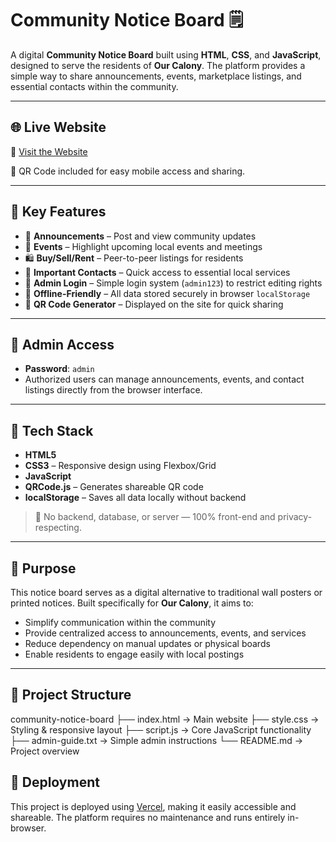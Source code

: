 # Community Notice Board 🗒️

A digital **Community Notice Board** built using **HTML**, **CSS**, and **JavaScript**, designed to serve the residents of **Our Calony**. The platform provides a simple way to share announcements, events, marketplace listings, and essential contacts within the community.

---

## 🌐 Live Website

🔗 [Visit the Website](https://your-vercel-url.vercel.app)

📱 QR Code included for easy mobile access and sharing.

---

## 📌 Key Features

- 📢 **Announcements** – Post and view community updates  
- 📅 **Events** – Highlight upcoming local events and meetings  
- 🛍️ **Buy/Sell/Rent** – Peer-to-peer listings for residents  
- 📇 **Important Contacts** – Quick access to essential local services  
- 🔐 **Admin Login** – Simple login system (`admin123`) to restrict editing rights  
- 💾 **Offline-Friendly** – All data stored securely in browser `localStorage`  
- 📱 **QR Code Generator** – Displayed on the site for quick sharing

---

## 🔐 Admin Access

- **Password**: `admin`  
- Authorized users can manage announcements, events, and contact listings directly from the browser interface.

---

## 🧰 Tech Stack

- **HTML5**
- **CSS3** – Responsive design using Flexbox/Grid
- **JavaScript**
- **QRCode.js** – Generates shareable QR code
- **localStorage** – Saves all data locally without backend

> 🚫 No backend, database, or server — 100% front-end and privacy-respecting.

---

## 🎯 Purpose

This notice board serves as a digital alternative to traditional wall posters or printed notices. Built specifically for **Our Calony**, it aims to:

- Simplify communication within the community
- Provide centralized access to announcements, events, and services
- Reduce dependency on manual updates or physical boards
- Enable residents to engage easily with local postings

---
## 📁 Project Structure
community-notice-board
├── index.html → Main website
├── style.css → Styling & responsive layout
├── script.js → Core JavaScript functionality
├── admin-guide.txt → Simple admin instructions
└── README.md → Project overview


## 🚀 Deployment

This project is deployed using [Vercel](https://vercel.com), making it easily accessible and shareable. The platform requires no maintenance and runs entirely in-browser.
